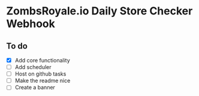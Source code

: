 # ZombsRoyale.io Daily Store Checker Webhook

## To do

- [x] Add core functionality
- [ ] Add scheduler
- [ ] Host on github tasks
- [ ] Make the readme nice
- [ ] Create a banner
